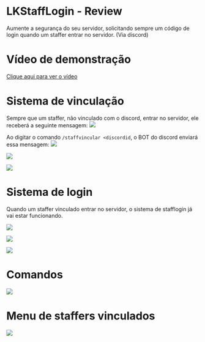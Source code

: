 # LKStaffLogin - Review
Aumente a segurança do seu servidor, solicitando sempre um código de login quando um staffer entrar no servidor. (Via discord)

# Vídeo de demonstração
[Clique aqui para ver o vídeo](https://www.youtube.com/watch?v=0xa_PwSpksk)

# Sistema de vinculação
Sempre que um staffer, não vinculado com o discord, entrar no servidor, ele receberá a seguinte mensagem:
![](https://i.imgur.com/WTGK2uP.png)

Ao digitar o comando `/staffvincular <discordid`, o BOT do discord enviará essa mensagem:
![](https://i.imgur.com/RnftCIT.png)

![](https://i.imgur.com/hiCZHMy.png)

![](https://i.imgur.com/9yU95hs.png)

# Sistema de login
Quando um staffer vinculado entrar no servidor, o sistema de stafflogin já vai estar funcionando.

![](https://i.imgur.com/CTz5GDe.png)

![](https://i.imgur.com/6PCZw00.png)

![](https://i.imgur.com/WB7FzCJ.png)

# Comandos
![](https://i.imgur.com/ci8RJmx.png)

# Menu de staffers vinculados
![](https://i.imgur.com/uDE360c.png)
